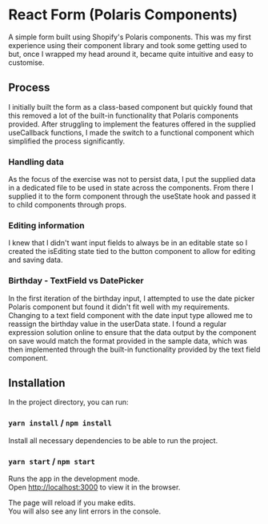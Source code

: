# React Form (Polaris Components)

A simple form built using Shopify's Polaris components. This was my first experience using their component library and took some getting used to but, once I wrapped my head around it, became quite intuitive and easy to customise.

## Process

I initially built the form as a class-based component but quickly found that this removed a lot of the built-in functionality that Polaris components provided. After struggling to implement the features offered in the supplied useCallback functions, I made the switch to a functional component which simplified the process significantly.

### Handling data

As the focus of the exercise was not to persist data, I put the supplied data in a dedicated file to be used in state across the components. From there I supplied it to the form component through the useState hook and passed it to child components through props.

### Editing information

I knew that I didn't want input fields to always be in an editable state so I created the isEditing state tied to the button component to allow for editing and saving data.

### Birthday - TextField vs DatePicker

In the first iteration of the birthday input, I attempted to use the date picker Polaris component but found it didn't fit well with my requirements. Changing to a text field component with the date input type allowed me to reassign the birthday value in the userData state. I found a regular expression solution online to ensure that the data output by the component on save would match the format provided in the sample data, which was then implemented through the built-in functionality provided by the text field component.

## Installation

In the project directory, you can run:

### `yarn install` / `npm install`

Install all necessary dependencies to be able to run the project.

### `yarn start` / `npm start`

Runs the app in the development mode.\
Open [http://localhost:3000](http://localhost:3000) to view it in the browser.

The page will reload if you make edits.\
You will also see any lint errors in the console.
